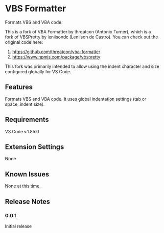 # VBS Formatter
Formats VBS and VBA code.

This is a fork of VBA Formatter by threatcon (Antonio Turner), which is a fork of VBSPretty by lenilsondc (Lenilson de Castro).
You can check out the original code here:
1. https://github.com/threatcon/vba-formatter
2. https://www.npmjs.com/package/vbspretty

This fork was primarily intended to allow using the indent character and size configured globally for VS Code.

## Features
Formats VBS and VBA code. It uses global indentation settings (tab or space, indent size).

## Requirements
VS Code v.1.85.0

## Extension Settings
None

## Known Issues
None at this time.

## Release Notes

### 0.0.1
Initial release

